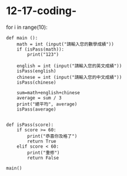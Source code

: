 # 12-17-coding-


for i in range(10):


    def main ():
        math = int (input("請輸入您的數學成績"))
        if (isPass(math)):
            print("123")
        
        english = int (input("請輸入您的英文成績"))
        isPass(english)
        chinese = int (input("請輸入您的中文成績"))
        isPass(chinese)

        sum=math+english+chinese
        average = sum / 3
        print("總平均", average)
        isPass(average)


    def isPass(score):
        if score >= 60:
            print("恭喜你及格了")
            return True 
        elif score < 60:
            print("重修")
            return False

    main()
